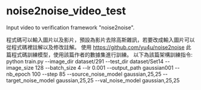 # noise2noise_video_test
Input video to verification framework "noise2noise".

程式碼可以輸入圖片以及影片，預設為影片去除高斯雜訊，若要改成輸入圖片可以從程式碼裡註解以及修改註解。
使用 https://github.com/yu4u/noise2noise 此篇程式碼訓練模型，使用該篇作者的數據集進行訓練。
以下為該篇架構訓練指令:
python train.py --image_dir dataset/291 --test_dir dataset/Set14 --image_size 128 --batch_size 4 --lr 0.001 --output_path gaussian001 --nb_epoch 100 --step 85 --source_noise_model gaussian,25,25 --target_noise_model gaussian,25,25 --val_noise_model gaussian,25,25
